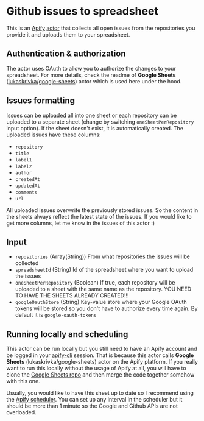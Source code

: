 # Github issues to spreadsheet

This is an [Apify](https://apify.com/) [actor](https://apify.com/actors) that collects all open issues from the repositories you provide it and uploads them to your spreadsheet.

## Authentication & authorization
The actor uses OAuth to allow you to authorize the changes to your spreadsheet. For more details, check the readme of **Google Sheets** ([lukaskrivka/google-sheets](https://apify.com/lukaskrivka/google-sheets)) actor which is used here under the hood.

## Issues formatting
Issues can be uploaded all into one sheet or each repository can be uploaded to a separate sheet (change by switching `oneSheetPerRepository` input option). If the sheet doesn't exist, it is automatically created. The uploaded issues have these columns:
- `repository`
- `title`
- `label1`
- `label2`
- `author`
- `createdAt`
- `updatedAt`
- `comments`
- `url`

All uploaded issues overwrite the previously stored issues. So the content in the sheets always reflect the latest state of the issues. If you would like to get more columns, let me know in the issues of this actor :)

## Input
- `repositories` (Array(String)) From what repositories the issues will be collected
- `spreadsheetId` (String) Id of the spreadsheet where you want to upload the issues
- `oneSheetPerRepository` (Boolean) If true, each repository will be uploaded to a sheet with the same name as the repository. YOU NEED TO HAVE THE SHEETS ALREADY CREATED!!!
- `googleOauthStore` (String) Key-value store where your Google OAuth tokens will be stored so you don't have to authorize every time again. By default it is `google-oauth-tokens`

## Running locally and scheduling
This actor can be run locally but you still need to have an Apify account and be logged in your [apify-cli]() session. That is because this actor calls **Google Sheets** (lukaskrivka/google-sheets) actor on the Apify platform. If you really want to run this locally without the usage of Apify at all, you will have to clone the [Google Sheets repo](https://github.com/metalwarrior665/actor-google-sheets) and then merge the code together somehow with this one.

Usually, you would like to have this sheet up to date so I recommend using the [Apify scheduler](https://my.apify.com/schedules). You can set up any interval in the scheduler but it should be more than 1 minute so the Google and Github APIs are not overloaded.

